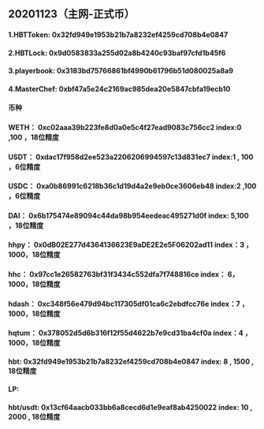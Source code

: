 ## 20201123（主网-正式币）
#### 1.HBTToken:    0x32fd949e1953b21b7a8232ef4259cd708b4e0847
#### 2.HBTLock:     0x9d0583833a255d02a8b4240c93baf97cfd1b45f6
#### 3.playerbook:  0x3183bd75766861bf4990b61796b51d080025a8a9
#### 4.MasterChef:  0xbf47a5e24c2169ac985dea20e5847cbfa19ecb10
#### 币种
#### WETH：  0xc02aaa39b223fe8d0a0e5c4f27ead9083c756cc2   	    index:0 ,100 ，18位精度
#### USDT：  0xdac17f958d2ee523a2206206994597c13d831ec7   	    index:1 , 100 ，6位精度
#### USDC：  0xa0b86991c6218b36c1d19d4a2e9eb0ce3606eb48 	      index:2 ,100  ，6位精度
#### DAI：   0x6b175474e89094c44da98b954eedeac495271d0f  		  index: 5,100  ，18位精度
#### hhpy：  0x0dB02E277d4364136623E9aDE2E2e5F06202ad11        index：3 ，1000，18位精度
#### hhc：   0x97cc1e26582763bf31f3434c552dfa7f748816ce        index： 6，1000，18位精度
#### hdash： 0xc348f56e479d94bc117305df01ca6c2ebdfcc76e        index：7 ，1000，18位精度
#### hqtum： 0x378052d5d6b316f12f55d4622b7e9cd31ba4cf0a        index：4 ，1000，18位精度
#### hbt:    0x32fd949e1953b21b7a8232ef4259cd708b4e0847        index:  8  , 1500 , 18位精度
#### LP:
#### hbt/usdt:  0x13cf64aacb033bb6a8cecd6d1e9eaf8ab4250022     index:  10 ,  2000 ,  18位精度
